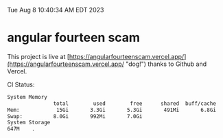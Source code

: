 Tue Aug  8 10:40:34 AM EDT 2023

# angular fourteen scam


This project is live at [https://angularfourteenscam.vercel.app/](https://angularfourteenscam.vercel.app/ "dog!") thanks to Github and Vercel.

CI Status: 

```bash
System Memory
               total        used        free      shared  buff/cache   available
Mem:            15Gi       3.3Gi       5.3Gi       491Mi       6.8Gi        11Gi
Swap:          8.0Gi       992Mi       7.0Gi
System Storage
647M	.
